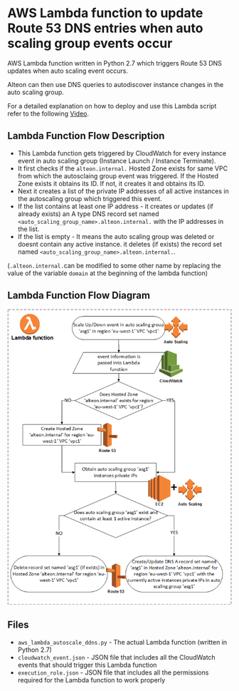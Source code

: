 # AWS Lambda function to update Route 53 DNS entries when auto scaling group events occur
AWS Lambda function written in Python 2.7 which triggers Route 53 DNS updates when auto scaling event occurs.

Alteon can then use DNS queries to autodiscover instance changes in the auto scaling group.

For a detailed explanation on how to deploy and use this Lambda script refer to the following [Video](https://www.youtube.com/watch?v=adV8-_hgL4g).

## Lambda Function Flow Description
* This Lambda function gets triggered by CloudWatch for every instance event in auto scaling group (Instance Launch / Instance Terminate).
* It first checks if the `alteon.internal.` Hosted Zone exists for same VPC from which the autosclaing group event was triggered. If the Hosted Zone exists it obtains its ID. If not, it creates it and obtains its ID.
* Next it creates a list of the private IP addresses of all active instances in the autoscaling group which triggered this event.
* If the list contains at least one IP address  - it creates or updates (if already exists) an A type DNS record set named `<auto_scaling_group_name>.alteon.internal.` with the  IP addresses in the list.
* If the list is empty - It means the auto scaling group was deleted or doesnt contain any active instance. it deletes (if exists) the record set named `<auto_scaling_group_name>.alteon.internal.`.

(`.alteon.internal.`can be modified to some other name by replacing the value of the variable `domain` at the beginning of the lambda function)

## Lambda Function Flow Diagram
![alt text](https://raw.githubusercontent.com/Radware/aws_lambda_autoscale_ddns/master/aws_autoscale_flow.png "Flow diagram")

## Files
* `aws_lambda_autoscale_ddns.py` - The actual Lambda function (written in Python 2.7)
* `cloudwatch_event.json` - JSON file that includes all the CloudWatch events that should trigger this Lambda function
* `execution_role.json` - JSON file that includes all the permissions required for the Lambda function to work properly

